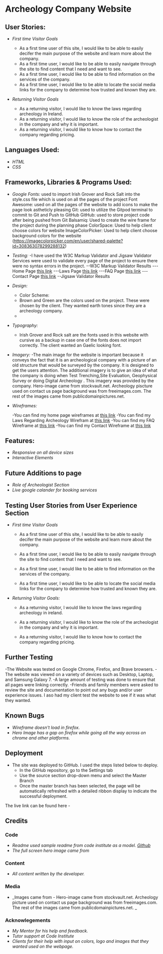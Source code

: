 # Archeology Company Website

## User Stories:
- _First time Visitor Goals_
  - As a first time user of this site, I would like to be able to easily decifer the main purpose of the website and learn more about the company.
  - As a first time user, I would like to be able to easily navigate through the site to find content that I need and want to see.
  - As a first time user, I would like to be able to find information on the services of the company. 
  - As a first time user, I would like to be able to locate the social media links for the company to determine how trusted and known they are.

- _Returning Visitor Goals_
  - As a returning visitor, I would like to know the laws regarding archeology in Ireland.
  - As a returning visitor, I would like to know the role of the archeologist in the company and why it is important.
  - As a returning visitor, I would like to know how to contact the company regarding pricing.

## Languages Used:

- _HTML_
- _CSS_

## Frameworks, Libraries & Programs Used:

- _Google Fonts:_ used to import Irish Grover and Rock Salt into the style.css file which is used on all the pages of the project
Font Awesome: used on all the pages of the website to add icons to make the page look astheticly pleasing
Git: used to utilize the Gitpod terminal to commit to Git and Push to GitHub
GitHub: used to store project code after being pushed from Git
Balsamiq: Used to create the wire frame for the project during the planning phase
ColorSpace: Used to help client choose colors for website
ImageColorPicker: Used to help client choose background colors for the website (https://imagecolorpicker.com/en/user/shared-palette?id=308363078299288132)

- _Testing:_
  -I have used the W3C Markup Validator and Jigsaw Validator Services were used to validate every page of the project to ensure there were no syntax errors in the project.
  --W3C Markup Validator Results
  ---Home Page [this link](testing/home-testing.txt)
  ---Laws Page [this link](testing/laws-testing.txt)
  ---FAQ Page [this link](testing/faq-testing.txt)
  ---Contact Page [this link](testing/contact-testing.txt)
  --Jigsaw Validator Results

- _Design:_
  - Color Scheme: 
  - Brown and Green are the colors used on the project.  These were chosen by the client. They wanted earth tones since they are a archeology company.
  - 

- _Typography:_
  - Irish Grover and Rock salt are the fonts used in this website with cursive as a backup in case one of the fonts does not import correctly. The client wanted an Gaelic looking font.

- _Imagery:_
  -The main image for the website is important because it conveys the fact that it is an archeological company with a picture of an old structure that would be surveyed by the company. It is designed to get the users attention.  The additional imagery is to give an idea of what the company is doing when  Test Trenching,Site Evaluation, Geophysical Survey or doing Digital Archeology . This imagery was provided by the company. Hero-image came from stockvault.net. Archeology piscture used on contact us page background was from freeimages.com. The rest of the images came from publicdomainpictures.net. 

- _Wireframes:_

  -You can find my home page wireframes at [this link](wireframes/home-page.pdf)
  -You can find my Laws Regarding Archeology Wirefram at [this link](wireframes/laws.pdf)
  -You can find my FAQ Wireframe at [this link](wireframes/faq.pdf)
  -You can find my Contact Wireframe at [this link](wireframes/contact-us.pdf)
## Features:

- _Responsive on all device sizes_
- _Interactive Elements_

## Future Additions to page
- _Role of Archeologist Section_
- _Live google calander for booking services_

## Testing User Stories from User Experience Section
- _First time Visitor Goals_
  - As a first time user of this site, I would like to be able to easily decifer the main purpose of the website and learn more about the company.

  - As a first time user, I would like to be able to easily navigate through the site to find content that I need and want to see.

  - As a first time user, I would like to be able to find information on the services of the company. 

  - As a first time user, I would like to be able to locate the social media links for the company to determine how trusted and known they are.


- _Returning Visitor Goals:_ 
  - As a returning visitor, I would like to know the laws regarding archeology in ireland.

  - As a returning visitor, I would like to know the role of the archeologist in the company and why it is important.

  - As a returning visitor, I would like to know how to contact the company regarding pricing.

## Further Testing
  -The Website was tested on Google Chrome, Firefox, and Brave browsers.
  -The website was viewed on a variety of devices such as Desktop, Laptop, and Samsung Galaxy 7.
  -A large amount of testing was done to ensure that all pages were linking correctly. 
  -Friends and family members were asked to review the site and documentation to point out any bugs and/or user experience issues. I aso had my client test the website to see if it was what they wanted.

## Known Bugs
- _Wireframe doesn't load in firefox._
- _Hero Image has a gap on firefox while going all the way across on chrome and other platforms._

## Deployment

- The site was deployed to GitHub. I used the steps listed below to deploy. 
  - In the GitHub repository, go to the Settings tab 
  - Use the source section drop-down menu and select the Master Branch
  - Once the master branch has been selected, the page will be automatically refreshed with a detailed ribbon display to indicate the successful deployment. 

The live link can be found here -



## Credits

### Code
- _Readme used sample readme from code institute as a model. [Github](https://github.com/Code-Institute-Solutions/readme-template/blob/master/README.md)_
- _The full screen hero image came from_

### Content
- _All content written by the developer._

### Media
- _Images came from - Hero-image came from stockvault.net. Archeology picture used on contact us page background was from freeimages.com. The rest of the images came from publicdomainpictures.net. _

### Acknowlegements
- _My Mentor for his help and feedback._
- _Tutor support at Code Institute_
- _Clients for their help with input on colors, logo and images that they wanted used on the webpage._